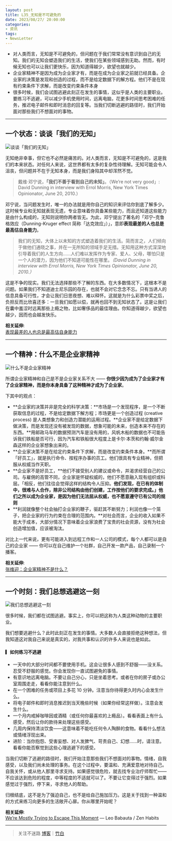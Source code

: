 ```yaml
---
layout: post
title: L35_无知是不可避免的
date: 2023/08/27/ 20:00:00
categories:
- 资讯
tags:
- NewsLetter
---
```


- 对人类而言，无知是不可避免的，但问题在于我们常常没有意识到自己的无知。我们的无知会塑造我们的生活，使我们在某些领域感到无助。然而，有时候无知也可以让我们更快乐，因为知道得越少，欲望也就越少。
- 企业家精神不是因为成为企业家才有，而是在成为企业家之前就已经具备。企业家的决策是发现和创造的过程，而不是给定数据下的解方程。他们不是在现有约束条件下求解，而是改变约束条件本身
- 很多时候，我们会试图逃避此刻正在发生的事情，这似乎是人类的主要职业。要练习不逃避，可以减少手机使用时间，远离电脑，花更多时间思考困难的任务，推迟电子邮件和即时消息的回复等。当我们切断逃避的路径时，我们开始面对那些我们不想面对的事物。

---

## 一个状态：谈谈「我们的无知」

![谈谈「我们的无知」](https://pics.naaln.com/blog/2023-09-03-a8d79e.jpeg-basicBlog)

无知绝非幸事，但它也不必然是痛苦的。对人类而言，无知是不可避免的，这是我们的本来状态。对任何人来说，这世界都有太多的复杂性待理解。无知可能会令人沮丧，但问题并不在于无知本身，而是我们身陷其中却浑然不觉。

> 戴维·邓宁说，**「我们不善于看到自己的未知」**。（We’re not very good」: David Dunning in interview with Errol Morris, New York Times Opinionator, June 20, 2010.）

邓宁说，当问题发生时，唯一的办法就是用你自己的知识来评估你到底了解多少。这时候专业和无知就表现无遗，专业意味着你具备某些能力，而且还知道这些能力是由什么构成的，无知则说明你两者皆无。为此，邓宁提出了著名的「邓宁–克鲁格效应（Dunning-Kruger effect 简称「达克效应」）」，意即**表现最差的人也总是最高估自身能力**。

> 我们的无知，大体上以未知的方式塑造着我们的生活。简而言之，人们倾向于做他们通晓之事，并在一无所知的领域手足无措。无知用这种方式深深地引导着我们的人生方向……人们难以发挥作为专家、爱人、父母，哪怕只是一个人的潜力，因为他们不知道可能性在哪里。_（David Dunning in interview with Errol Morris, New York Times Opinionator, June 20, 2010.）_

这是不争的现实。我们无法选择那些不了解的东西。在大多数情况下，这根本不是问题。如果我们不知道迪士尼乐园的存在，也就不会对它念念不忘。只有当诱人的信息具备可行性，才会让我们日思夜想、难以释怀。这就是为什么彩票中奖之后，负担反而比欣喜还多：一旦我们如愿以偿，就再也回不到无知状态了。这是让我们在囊中羞涩时远离那些上瘾之物，比如奢侈品的最佳理由。你知道得越少，欲望也越少，因而也会越发快乐。

**相关延伸**:  
[表现最差的人也总是最高估自身能力](https://rizime.substack.com/p/75)

---

## 一个精神：什么不是企业家精神

![什么不是企业家精神](https://pics.naaln.com/blog/2023-09-03-02d2e6.jpeg-basicBlog)

所谓企业家精神和自己是不是企业家关系不大 —— **你很少因为成为了企业家才有了企业家精神，而是你本身具备了这种精神才成为了企业家**。

下其中的观点：

- **企业家的决策并非是完全的科学决策：**市场是一个发现程序，是一个不断获取信息的过程，不是给定数据下解方程；市场更是一个创造过程 (creative process) 是人类想象力和创造力潜能的运用过程。**企业家不是给定数据下做决策，而是发现还没有被发现的数据，想象可能的未来，创造本来不存在的东西。**用邮政马车的数据预测汽车是没有用的，风帆木船的数据也不可能告诉我们铁船是否可行，因为汽车和铁船很大程度上是卡尔·本茨和约翰·威尔金森这样的企业家想象出来的。
- **企业家决策不是在给定约束条件下求解，而是改变约束条件本身。**而所谓「好员工」，就是执行命令、按程序办事的员工。他们很具有专业精神，但把服从权威当作天职。
- **企业家不是好员工，**他们不接受别人的建议或命令，并渴求经营自己的公司。与雇佣的高管不同，企业家是怀疑权威的，他们不愿意融入现有组织或科层。「相反，他们往往会觉得这样的结构令人压抑。**他们发现，在已有的体制中，很难与人合作，除非公司结构由他们创建，工作按他们的要求完成。」他们之所以成为企业家，是因为他们无法屈从权威，也不愿意遵守已有公司的规则**
- **利润就像整个社会抽打企业家的鞭子，驱赶其不断努力；利润也像一个笼子，把企业家的行为约束在合理的范围内。**对社会而言，企业的收入如果不能大于成本，大部分情况下意味着企业家浪费了宝贵的社会资源，没有为社会创造增加值，应该被淘汰。

对比上一代来说，更有可能进入到远程工作和一人公司的模式，每个人都可以是自己的企业家 —— 你可以在自己维护一个社群，自己开发一款产品，自己录制一个播客。

**相关延伸**:  
[张维迎：企业家精神不是什么？](https://mp.weixin.qq.com/s/hmOem2nBL3e8SV9DstlkyQ)

---

## 一个时刻：我们总想逃避这一刻

![我们总想逃避这一刻](https://pics.naaln.com/blog/2023-09-03-cc4ffb.jpeg-basicBlog)

很多时候，我们都在试图逃避。事实上，你可以把这称为人类这种动物的主要职业。

我们想要逃避什么？此时此刻正在发生的事情。大多数人会直接拒绝这种想法，但我知道这对我自己来说是真实的，对我共事和认识的许多人来说也是如此。

#### ▎如何练习不逃避

- 一天中的大部分时间都不要使用手机。这会让很多人感到不舒服——没关系。忍受不舒服的感觉。你会发现你一直试图避免的事情。
- 有意识地远离电脑。不要让自己分心，只是坐着思考。或者在你的房子或办公室周围走走，看看你能注意到什么。
- 在一个困难的任务或项目上多花 10 分钟。注意当你待得更久时内心会发生什么。
- 将电子邮件和即时消息推迟到当天晚些时候（如果你经常这样做）。注意会发生什么。
- 一个月内戒掉咖啡因或酒精（或任何你最喜欢的上瘾品）。看看表面上有什么感受，然后让你的款待来处理这些感受。
- 几周内保持清淡饮食——这意味着不能吃任何令人陶醉的食物。看看什么想法或情绪浮现出来。
- 进阶：当你抱怨、受害妄想、对人发脾气、苛责自己、幻想……时，请注意。看看你能否察觉到这些心理逃避下的感受。

当我们切断了逃避的路径时，我们开始注意那些我们不想面对的事物。情绪，自我感受，以及我们尚未处理的事务。在这个过程中，要温和、充满爱意地对待自己。自我关怀，或从他人那里寻求支持。如果感觉很危险，就去找专业治疗师帮忙——不应该达到危险的程度，中等程度的不适就可以了。不要让它变得过于强烈。如果感觉过于强烈，停下来，寻求他人的帮助。

归根结底，这不是为了强迫自己，也不是给自己施加压力。这是关于找到一种温和的方式来练习向更多的生活敞开心扉。你从哪里开始呢？

**相关延伸**:  
[We’re Mostly Trying to Escape This Moment](https://zenhabits.net/escape/) — Leo Babauta / Zen Habits

---

> 关注不迷路 [博客](https://blog.naaln.com/)｜[竹白](https://space.zhubai.love/)
